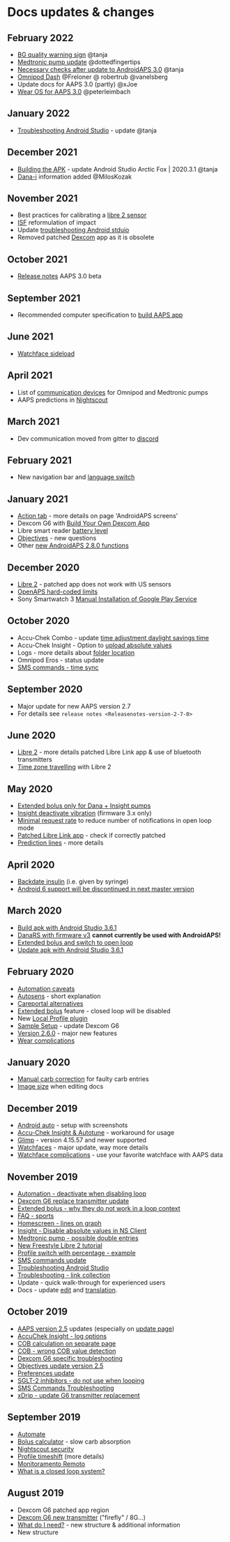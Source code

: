 # Docs updates & changes

## February 2022

- [BG quality warning sign](Screenshots-bg-warning-sign) @tanja
- [Medtronic pump update](../Configuration/MedtronicPump.md) @dottedfingertips
- [Necessary checks after update to AndroidAPS 3.0](../Installing-AndroidAPS/update3_0.md) @tanja
- [Omnipod Dash](../Configuration/OmnipodDASH.md) @Freloner @ robertrub @vanelsberg
- Update docs for AAPS 3.0 (partly) @xJoe
- [Wear OS for AAPS 3.0](../Configuration/Watchfaces.md) @peterleimbach

## January 2022

- [Troubleshooting Android Studio](../Installing-AndroidAPS/troubleshooting_androidstudio.md) - update @tanja

## December 2021

- [Building the APK](../Installing-AndroidAPS/Building-APK.md) - update Android Studio Arctic Fox | 2020.3.1 @tanja
- [Dana-i](../Configuration/DanaRS-Insulin-Pump.md) information added @MilosKozak

## November 2021

- Best practices for calibrating a [libre 2 sensor](Libre2-best-practices-for-calibrating-a-libre-2-sensor)
- [ISF](FAQ-impact) reformulation of impact
- Update [troubleshooting Android stduio](../Installing-AndroidAPS/troubleshooting_androidstudio.md)
- Removed patched [Dexcom](../Hardware/DexcomG6.md) app as it is obsolete

## October 2021

- [Release notes](../Installing-AndroidAPS/Releasenotes.md) AAPS 3.0 beta

## September 2021

- Recommended computer specification to [build AAPS app](Building-APK-recommended-specification-of-computer-for-building-apk-file)

## June 2021

- [Watchface sideload](../Configuration/Watchfaces.md)

## April 2021

- List of [communication devices](module-additional-communication-device) for Omnipod and Medtronic pumps
- AAPS predictions in [Nightscout](Nightscout-manual-nightscout-setup)

## March 2021

- Dev communication moved from gitter to [discord](https://discord.gg/4fQUWHZ4Mw)

## February 2021

- New navigation bar and [language switch](../changelanguage.md)

## January 2021

- [Action tab](Screenshots-action-tab) - more details on page 'AndroidAPS screens'
- Dexcom G6 with [Build Your Own Dexcom App](DexcomG6-if-using-g6-with-build-your-own-dexcom-app)
- Libre smart reader [battery level](Screenshots-sensor-level-battery)
- [Objectives](Objectives-objective-3-prove-your-knowledge) - new questions
- Other [new AndroidAPS 2.8.0 functions](Releasenotes-version-2-8-0)

## December 2020

- [Libre 2](../Hardware/Libre2.md) - patched app does not work with US sensors
- [OpenAPS hard-coded limits](Open-APS-features-overview-of-hard-coded-limits)
- Sony Smartwatch 3 [Manual Installation of Google Play Service](../Usage/SonySW3.md)

## October 2020

- Accu-Chek Combo - update [time adjustment daylight savings time](Timezone-traveling-time-adjustment-daylight-savings-time-dst)
- Accu-Chek Insight - Option to [upload absolute values](Accu-Chek-Insight-Pump-settings-in-aaps)
- Logs - more details about [folder location](../Usage/Accessing-logfiles.md)
- Omnipod Eros - status update
- [SMS commands - time sync](../Children/SMS-Commands.md)

## September 2020

- Major update for new AAPS version 2.7
- For details see `release notes <Releasenotes-version-2-7-0>`

## June 2020

- [Libre 2](../Hardware/Libre2.md) - more details patched Libre Link app & use of bluetooth transmitters
- [Time zone travelling](../Usage/Timezone-traveling.md) with Libre 2

## May 2020

- [Extended bolus only for Dana + Insight pumps](Extended-Carbs-extended-bolus-and-switch-to-open-loop-dana-and-insight-pump-only)
- [Insight deactivate vibration](Accu-Chek-Insight-Pump-vibration) (firmware 3.x only)
- [Minimal request rate](Preferences-minimal-request-change) to reduce number of notifications in open loop mode
- [Patched Libre Link app](Libre2-step-1-build-your-own-patched-librelink-app) - check if correctly patched
- [Prediction lines](Screenshots-prediction-lines) - more details

## April 2020

- [Backdate insulin](CPbefore26-carbs-bolus) (i.e. given by syringe)
- [Android 6 support will be discontinued in next master version](../Module/module-phone)

## March 2020

- [Build apk with Android Studio 3.6.1](../Installing-AndroidAPS/Building-APK.md)
- [DanaRS with firmware v3](../Configuration/DanaRS-Insulin-Pump.md) **cannot currently be used with AndroidAPS!**
- [Extended bolus and switch to open loop](Extended-Carbs-extended-bolus-and-switch-to-open-loop-dana-and-insight-pump-only)
- [Update apk with Android Studio 3.6.1](../Installing-AndroidAPS/Update-to-new-version.md)

## February 2020

- [Automation caveats](Automation-good-practice-caveats)
- [Autosens](Open-APS-features-autosens) - short explanation
- [Careportal alternatives](../Usage/CPbefore26.md)
- [Extended bolus](Extended-Carbs-extended-bolus-and-switch-to-open-loop-dana-and-insight-pump-only) feature - closed loop will be disabled
- New [Local Profile plugin](Config-Builder-local-profile)
- [Sample Setup](../Getting-Started/Sample-Setup.md) - update Dexcom G6
- [Version 2.6.0](Releasenotes-version-2-6-0) - major new features
- [Wear complications](../Configuration/Watchfaces.md)

## January 2020

- [Manual carb correction](Screenshots-carb-correction) for faulty carb entries
- [Image size](make-a-PR-image-size) when editing docs

## December 2019

- [Android auto](../Usage/Android-auto.md) - setup with screenshots
- [Accu-Chek Insight & Autotune](Accu-Chek-Insight-Pump-settings-in-aaps) - workaround for usage
- [Glimp](Config-Builder-bg-source) - version 4.15.57 and newer supported
- [Watchfaces](../Configuration/Watchfaces.md) - major update, way more details
- [Watchface complications](Watchfaces-complications) - use your favorite watchface with AAPS data

## November 2019

- [Automation - deactivate when disabling loop](Automation-important-note)
- [Dexcom G6 replace transmitter update](xdrip-replace-transmitter)
- [Extended bolus - why they do not work in a loop context](Extended-Carbs-extended-bolus-and-switch-to-open-loop-dana-and-insight-pump-only)
- [FAQ - sports](FAQ-sports)
- [Homescreen - lines on graph](Screenshots-section-f-main-graph)
- [Insight - Disable absolute values in NS Client](Accu-Chek-Insight-Pump-settings-in-aaps)
- [Medtronic pump - possible double entries](../Configuration/MedtronicPump.md)
- [New Freestyle Libre 2 tutorial](../Hardware/Libre2.md)
- [Profile switch with percentage - example](../Usage/Profiles.md)
- [SMS commands update](../Children/SMS-Commands.md)
- [Troubleshooting Android Studio](../Installing-AndroidAPS/troubleshooting_androidstudio.md)
- [Troubleshooting - link collection](../Usage/troubleshooting.md)
- Update - quick walk-through for experienced users
- Docs - update [edit](make-a-PR-code-syntax) and [translation](translations#translation-of-the-documentation).

## October 2019

- [AAPS version 2.5](Releasenotes-version-2-5-0) updates (especially on [update page](Update-to-new-version.md))
- [AccuChek Insight - log options](Accu-Chek-Insight-Pump-settings-in-aaps)
- [COB calculation on separate page](../Usage/COB-calculation.md)
- [COB - wrong COB value detection](COB-calculation-detection-of-wrong-cob-values)
- [Dexcom G6 specific troubleshooting](DexcomG6-dexcom-g6-specific-troubleshooting)
- [Objectives update version 2.5](../Usage/Objectives.md)
- [Preferences update](../Configuration/Preferences.md)
- [SGLT-2 inhibitors - do not use when looping](module-no-use-of-sglt-2-inhibitors)
- [SMS Commands Troubleshooting](SMS-Commands-troubleshooting)
- [xDrip - update G6 transmitter replacement](xdrip-replace-transmitter)

## September 2019

- [Automate](../Usage/Automation.md)
- [Bolus calculator](Screenshots-wrong-cob-detection) - slow carb absorption
- [Nightscout security](Nightscout-security-considerations)
- [Profile timeshift](Profiles-time-shift) (more details)
- [Monitoramento Remoto](../Children/Children.md)
- [What is a closed loop system?](../Getting-Started/ClosedLoop.md)

## August 2019

- Dexcom G6 patched app region
- [Dexcom G6 new transmitter](xdrip-connect-g6-transmitter-for-the-first-time) ("firefly" / 8G...)
- [What do I need?](index-what-do-i-need) - new structure & additional information
- New structure
